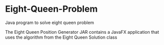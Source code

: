 # Eight-Queen-Problem
Java program to solve eight queen problem

The Eight Queen Position Generator JAR contains a JavaFX application
that uses the algorithm from the Eight Queen Solution class

